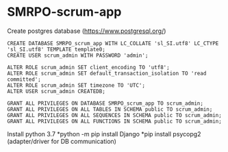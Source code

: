 # SMRPO-scrum-app

Create postgres database (https://www.postgresql.org/)

```
CREATE DATABASE SMRPO_scrum_app WITH LC_COLLATE 'sl_SI.utf8' LC_CTYPE 'sl_SI.utf8' TEMPLATE template0;
CREATE USER scrum_admin WITH PASSWORD 'admin';

ALTER ROLE scrum_admin SET client_encoding TO 'utf8';
ALTER ROLE scrum_admin SET default_transaction_isolation TO 'read committed';
ALTER ROLE scrum_admin SET timezone TO 'UTC';
ALTER USER scrum_admin CREATEDB;

GRANT ALL PRIVILEGES ON DATABASE SMRPO_scrum_app TO scrum_admin;
GRANT ALL PRIVILEGES ON ALL TABLES IN SCHEMA public TO scrum_admin;
GRANT ALL PRIVILEGES ON ALL SEQUENCES IN SCHEMA public TO scrum_admin;
GRANT ALL PRIVILEGES ON ALL FUNCTIONS IN SCHEMA public TO scrum_admin;
```
Install python 3.7
*python -m pip install Django
*pip install psycopg2 (adapter/driver for DB communication)